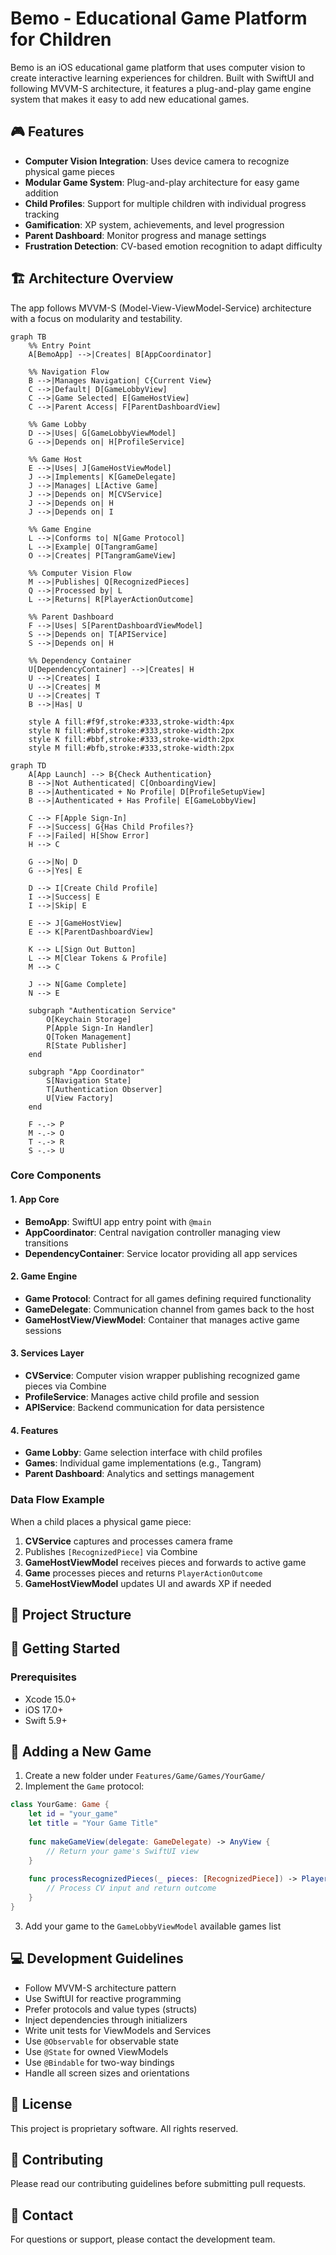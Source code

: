 # Bemo - Educational Game Platform for Children

Bemo is an iOS educational game platform that uses computer vision to create interactive learning experiences for children. Built with SwiftUI and following MVVM-S architecture, it features a plug-and-play game engine system that makes it easy to add new educational games.

## 🎮 Features

- **Computer Vision Integration**: Uses device camera to recognize physical game pieces
- **Modular Game System**: Plug-and-play architecture for easy game addition
- **Child Profiles**: Support for multiple children with individual progress tracking
- **Gamification**: XP system, achievements, and level progression
- **Parent Dashboard**: Monitor progress and manage settings
- **Frustration Detection**: CV-based emotion recognition to adapt difficulty

## 🏗️ Architecture Overview

The app follows MVVM-S (Model-View-ViewModel-Service) architecture with a focus on modularity and testability.

```mermaid
graph TB
    %% Entry Point
    A[BemoApp] -->|Creates| B[AppCoordinator]
    
    %% Navigation Flow
    B -->|Manages Navigation| C{Current View}
    C -->|Default| D[GameLobbyView]
    C -->|Game Selected| E[GameHostView]
    C -->|Parent Access| F[ParentDashboardView]
    
    %% Game Lobby
    D -->|Uses| G[GameLobbyViewModel]
    G -->|Depends on| H[ProfileService]
    
    %% Game Host
    E -->|Uses| J[GameHostViewModel]
    J -->|Implements| K[GameDelegate]
    J -->|Manages| L[Active Game]
    J -->|Depends on| M[CVService]
    J -->|Depends on| H
    J -->|Depends on| I
    
    %% Game Engine
    L -->|Conforms to| N[Game Protocol]
    L -->|Example| O[TangramGame]
    O -->|Creates| P[TangramGameView]
    
    %% Computer Vision Flow
    M -->|Publishes| Q[RecognizedPieces]
    Q -->|Processed by| L
    L -->|Returns| R[PlayerActionOutcome]
    
    %% Parent Dashboard
    F -->|Uses| S[ParentDashboardViewModel]
    S -->|Depends on| T[APIService]
    S -->|Depends on| H
    
    %% Dependency Container
    U[DependencyContainer] -->|Creates| H
    U -->|Creates| I
    U -->|Creates| M
    U -->|Creates| T
    B -->|Has| U
    
    style A fill:#f9f,stroke:#333,stroke-width:4px
    style N fill:#bbf,stroke:#333,stroke-width:2px
    style K fill:#bbf,stroke:#333,stroke-width:2px
    style M fill:#bfb,stroke:#333,stroke-width:2px
```

```mermaid
graph TD
    A[App Launch] --> B{Check Authentication}
    B -->|Not Authenticated| C[OnboardingView]
    B -->|Authenticated + No Profile| D[ProfileSetupView]
    B -->|Authenticated + Has Profile| E[GameLobbyView]
    
    C --> F[Apple Sign-In]
    F -->|Success| G{Has Child Profiles?}
    F -->|Failed| H[Show Error]
    H --> C
    
    G -->|No| D
    G -->|Yes| E
    
    D --> I[Create Child Profile]
    I -->|Success| E
    I -->|Skip| E
    
    E --> J[GameHostView]
    E --> K[ParentDashboardView]
    
    K --> L[Sign Out Button]
    L --> M[Clear Tokens & Profile]
    M --> C
    
    J --> N[Game Complete]
    N --> E
    
    subgraph "Authentication Service"
        O[Keychain Storage]
        P[Apple Sign-In Handler]
        Q[Token Management]
        R[State Publisher]
    end
    
    subgraph "App Coordinator"
        S[Navigation State]
        T[Authentication Observer]
        U[View Factory]
    end
    
    F -.-> P
    M -.-> O
    T -.-> R
    S -.-> U
```

### Core Components

#### 1. App Core
- **BemoApp**: SwiftUI app entry point with `@main`
- **AppCoordinator**: Central navigation controller managing view transitions
- **DependencyContainer**: Service locator providing all app services

#### 2. Game Engine
- **Game Protocol**: Contract for all games defining required functionality
- **GameDelegate**: Communication channel from games back to the host
- **GameHostView/ViewModel**: Container that manages active game sessions

#### 3. Services Layer
- **CVService**: Computer vision wrapper publishing recognized game pieces via Combine
- **ProfileService**: Manages active child profile and session
- **APIService**: Backend communication for data persistence

#### 4. Features
- **Game Lobby**: Game selection interface with child profiles
- **Games**: Individual game implementations (e.g., Tangram)
- **Parent Dashboard**: Analytics and settings management

### Data Flow Example

When a child places a physical game piece:

1. **CVService** captures and processes camera frame
2. Publishes `[RecognizedPiece]` via Combine
3. **GameHostViewModel** receives pieces and forwards to active game
4. **Game** processes pieces and returns `PlayerActionOutcome`
5. **GameHostViewModel** updates UI and awards XP if needed

## 📁 Project Structure


## 🚀 Getting Started

### Prerequisites
- Xcode 15.0+
- iOS 17.0+
- Swift 5.9+

## 🎯 Adding a New Game

1. Create a new folder under `Features/Game/Games/YourGame/`
2. Implement the `Game` protocol:

```swift
class YourGame: Game {
    let id = "your_game"
    let title = "Your Game Title"
    
    func makeGameView(delegate: GameDelegate) -> AnyView {
        // Return your game's SwiftUI view
    }
    
    func processRecognizedPieces(_ pieces: [RecognizedPiece]) -> PlayerActionOutcome {
        // Process CV input and return outcome
    }
}
```

3. Add your game to the `GameLobbyViewModel` available games list

## 💻 Development Guidelines

- Follow MVVM-S architecture pattern
- Use SwiftUI for reactive programming
- Prefer protocols and value types (structs)
- Inject dependencies through initializers
- Write unit tests for ViewModels and Services
- Use `@Observable` for observable state
- Use `@State` for owned ViewModels
- Use `@Bindable` for two-way bindings
- Handle all screen sizes and orientations

## 📄 License

This project is proprietary software. All rights reserved.

## 🤝 Contributing

Please read our contributing guidelines before submitting pull requests.

## 📧 Contact

For questions or support, please contact the development team.